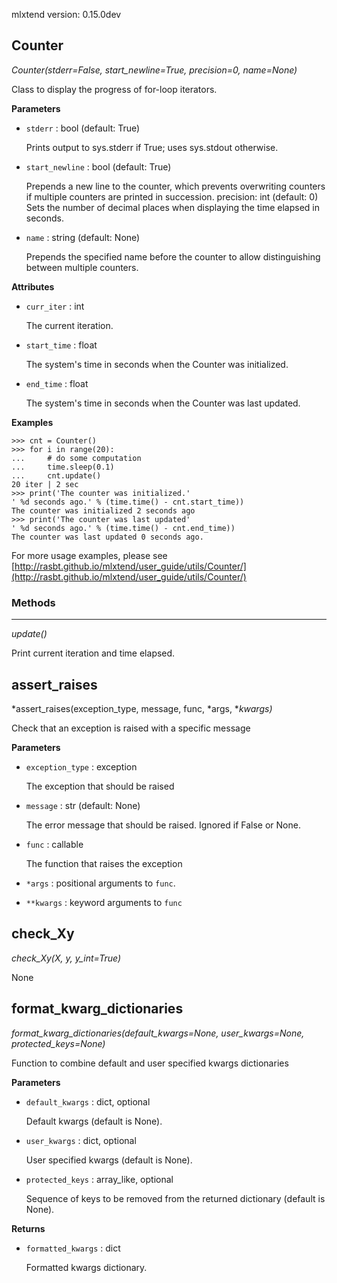 mlxtend version: 0.15.0dev 
## Counter

*Counter(stderr=False, start_newline=True, precision=0, name=None)*

Class to display the progress of for-loop iterators.

**Parameters**

- `stderr` : bool (default: True)

    Prints output to sys.stderr if True; uses sys.stdout otherwise.

- `start_newline` : bool (default: True)

    Prepends a new line to the counter, which prevents overwriting counters
    if multiple counters are printed in succession.
    precision: int (default: 0)
    Sets the number of decimal places when displaying the time elapsed in
    seconds.

- `name` : string (default: None)

    Prepends the specified name before the counter to allow distinguishing
    between multiple counters.

**Attributes**

- `curr_iter` : int

    The current iteration.

- `start_time` : float

    The system's time in seconds when the Counter was initialized.

- `end_time` : float

    The system's time in seconds when the Counter was last updated.

**Examples**


    >>> cnt = Counter()
    >>> for i in range(20):
    ...     # do some computation
    ...     time.sleep(0.1)
    ...     cnt.update()
    20 iter | 2 sec
    >>> print('The counter was initialized.'
    ' %d seconds ago.' % (time.time() - cnt.start_time))
    The counter was initialized 2 seconds ago
    >>> print('The counter was last updated'
    ' %d seconds ago.' % (time.time() - cnt.end_time))
    The counter was last updated 0 seconds ago.

For more usage examples, please see
[http://rasbt.github.io/mlxtend/user_guide/utils/Counter/](http://rasbt.github.io/mlxtend/user_guide/utils/Counter/)

### Methods

<hr>

*update()*

Print current iteration and time elapsed.




## assert_raises

*assert_raises(exception_type, message, func, *args, **kwargs)*

Check that an exception is raised with a specific message

**Parameters**

- `exception_type` : exception

    The exception that should be raised

- `message` : str (default: None)

    The error message that should be raised. Ignored if False or None.

- `func` : callable

    The function that raises the exception

- `*args` : positional arguments to `func`.


- `**kwargs` : keyword arguments to `func`





## check_Xy

*check_Xy(X, y, y_int=True)*

None




## format_kwarg_dictionaries

*format_kwarg_dictionaries(default_kwargs=None, user_kwargs=None, protected_keys=None)*

Function to combine default and user specified kwargs dictionaries

**Parameters**

- `default_kwargs` : dict, optional

    Default kwargs (default is None).

- `user_kwargs` : dict, optional

    User specified kwargs (default is None).

- `protected_keys` : array_like, optional

    Sequence of keys to be removed from the returned dictionary
    (default is None).

**Returns**

- `formatted_kwargs` : dict

    Formatted kwargs dictionary.




